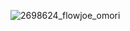 ![2698624_flowjoe_omori](https://user-images.githubusercontent.com/118316029/204342009-916e5648-3dcf-44b3-a1f0-59e2904d6af9.gif)


<!---
juuked/juuked is a ✨ special ✨ repository because its `README.md` (this file) appears on your GitHub profile.
You can click the Preview link to take a look at your changes.
--->
